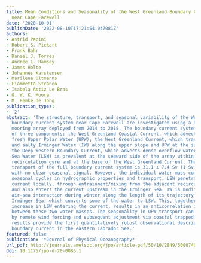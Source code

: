 ```yaml
---
title: Mean Conditions and Seasonality of the West Greenland Boundary Current System
  near Cape Farewell
date: '2020-10-01'
publishDate: '2022-08-10T17:21:54.047081Z'
authors:
- Astrid Pacini
- Robert S. Pickart
- Frank Bahr
- Daniel J. Torres
- Andrée L. Ramsey
- James Holte
- Johannes Karstensen
- Marilena Oltmanns
- Fiammetta Straneo
- Isabela Astiz Le Bras
- G. W. K. Moore
- M. Femke de Jong
publication_types:
- '2'
abstract: 'The structure, transport, and seasonal variability of the West Greenland
  boundary current system near Cape Farewell are investigated using a high-resolution
  mooring array deployed from 2014 to 2018. The boundary current system is comprised
  of three components: the West Greenland Coastal Current, which advects cold and
  fresh Upper Polar Water (UPW); the West Greenland Current, which transports warm
  and salty Irminger Water (IW) along the upper slope and UPW at the surface; and
  the Deep Western Boundary Current, which advects dense overflow waters. Labrador
  Sea Water (LSW) is prevalent at the seaward side of the array within an offshore
  recirculation gyre and at the base of the West Greenland Current. The 4-yr mean
  transport of the full boundary current system is 31.1 ± 7.4 Sv (1 Sv ≡ 106 m3 s−1),
  with no clear seasonal signal. However, the individual water mass components exhibit
  seasonal cycles in hydrographic properties and transport. LSW penetrates the boundary
  current locally, through entrainment/mixing from the adjacent recirculation gyre,
  and also enters the current upstream in the Irminger Sea. IW is modified through
  air–sea interaction during winter along the length of its trajectory around the
  Irminger Sea, which converts some of the water to LSW. This, together with the seasonal
  increase in LSW entering the current, results in an anticorrelation in transport
  between these two water masses. The seasonality in UPW transport can be explained
  by remote wind forcing and subsequent adjustment via coastal trapped waves. Our
  results provide the first quantitatively robust observational description of the
  boundary current in the eastern Labrador Sea.'
featured: false
publication: '*Journal of Physical Oceanography*'
url_pdf: http://journals.ametsoc.org/jpo/article-pdf/50/10/2849/5000740/jpod200086.pdf
doi: 10.1175/jpo-d-20-0086.1
---
```


